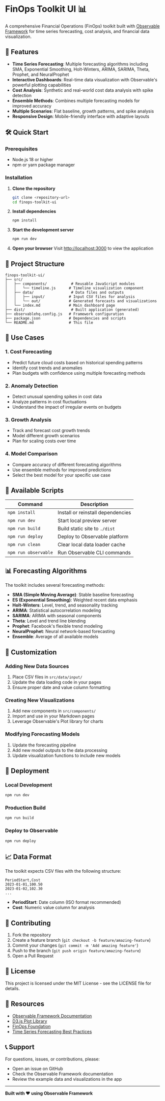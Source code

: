 # FinOps Toolkit UI 📊

A comprehensive Financial Operations (FinOps) toolkit built with [Observable Framework](https://observablehq.com/framework/) for time series forecasting, cost analysis, and financial data visualization.

## 🚀 Features

- **Time Series Forecasting**: Multiple forecasting algorithms including SMA, Exponential Smoothing, Holt-Winters, ARIMA, SARIMA, Theta, Prophet, and NeuralProphet
- **Interactive Dashboards**: Real-time data visualization with Observable's powerful plotting capabilities
- **Cost Analysis**: Synthetic and real-world cost data analysis with spike detection
- **Ensemble Methods**: Combines multiple forecasting models for improved accuracy
- **Multiple Scenarios**: Flat baseline, growth patterns, and spike analysis
- **Responsive Design**: Mobile-friendly interface with adaptive layouts

## 🛠️ Quick Start

### Prerequisites

- Node.js 18 or higher
- npm or yarn package manager

### Installation

1. **Clone the repository**
   ```bash
   git clone <repository-url>
   cd finops-toolkit-ui
   ```

2. **Install dependencies**
   ```bash
   npm install
   ```

3. **Start the development server**
   ```bash
   npm run dev
   ```

4. **Open your browser**
   Visit [http://localhost:3000](http://localhost:3000) to view the application

## 📁 Project Structure

```
finops-toolkit-ui/
├── src/
│   ├── components/           # Reusable JavaScript modules
│   │   └── timeline.js      # Timeline visualization component
│   ├── data/                 # Data files and outputs
│   │   ├── input/           # Input CSV files for analysis
│   │   └── out/             # Generated forecasts and visualizations
│   └── index.md             # Main dashboard page
├── dist/                     # Built application (generated)
├── observablehq.config.js   # Framework configuration
├── package.json             # Dependencies and scripts
└── README.md                # This file
```

## 🎯 Use Cases

### 1. Cost Forecasting
- Predict future cloud costs based on historical spending patterns
- Identify cost trends and anomalies
- Plan budgets with confidence using multiple forecasting methods

### 2. Anomaly Detection
- Detect unusual spending spikes in cost data
- Analyze patterns in cost fluctuations
- Understand the impact of irregular events on budgets

### 3. Growth Analysis
- Track and forecast cost growth trends
- Model different growth scenarios
- Plan for scaling costs over time

### 4. Model Comparison
- Compare accuracy of different forecasting algorithms
- Use ensemble methods for improved predictions
- Select the best model for your specific use case

## 🔧 Available Scripts

| Command | Description |
|---------|-------------|
| `npm install` | Install or reinstall dependencies |
| `npm run dev` | Start local preview server |
| `npm run build` | Build static site to `./dist` |
| `npm run deploy` | Deploy to Observable platform |
| `npm run clean` | Clear local data loader cache |
| `npm run observable` | Run Observable CLI commands |

## 📊 Forecasting Algorithms

The toolkit includes several forecasting methods:

- **SMA (Simple Moving Average)**: Stable baseline forecasting
- **ES (Exponential Smoothing)**: Weighted recent data emphasis
- **Holt-Winters**: Level, trend, and seasonality tracking
- **ARIMA**: Statistical autocorrelation modeling
- **SARIMA**: ARIMA with seasonal components
- **Theta**: Level and trend line blending
- **Prophet**: Facebook's flexible trend modeling
- **NeuralProphet**: Neural network-based forecasting
- **Ensemble**: Average of all available models

## 🎨 Customization

### Adding New Data Sources
1. Place CSV files in `src/data/input/`
2. Update the data loading code in your pages
3. Ensure proper date and value column formatting

### Creating New Visualizations
1. Add new components in `src/components/`
2. Import and use in your Markdown pages
3. Leverage Observable's Plot library for charts

### Modifying Forecasting Models
1. Update the forecasting pipeline
2. Add new model outputs to the data processing
3. Update visualization functions to include new models

## 🚀 Deployment

### Local Development
```bash
npm run dev
```

### Production Build
```bash
npm run build
```

### Deploy to Observable
```bash
npm run deploy
```

## 📈 Data Format

The toolkit expects CSV files with the following structure:

```csv
PeriodStart,Cost
2023-01-01,100.50
2023-01-02,102.30
...
```

- **PeriodStart**: Date column (ISO format recommended)
- **Cost**: Numeric value column for analysis

## 🤝 Contributing

1. Fork the repository
2. Create a feature branch (`git checkout -b feature/amazing-feature`)
3. Commit your changes (`git commit -m 'Add amazing feature'`)
4. Push to the branch (`git push origin feature/amazing-feature`)
5. Open a Pull Request

## 📝 License

This project is licensed under the MIT License - see the LICENSE file for details.

## 🔗 Resources

- [Observable Framework Documentation](https://observablehq.com/framework/)
- [D3.js Plot Library](https://observablehq.com/plot/)
- [FinOps Foundation](https://www.finops.org/)
- [Time Series Forecasting Best Practices](https://observablehq.com/@observablehq/time-series-forecasting)

## 📞 Support

For questions, issues, or contributions, please:
- Open an issue on GitHub
- Check the Observable Framework documentation
- Review the example data and visualizations in the app

---

**Built with ❤️ using Observable Framework**
